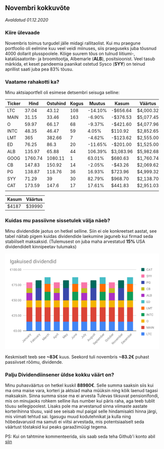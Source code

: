 ## Novembri kokkuvõte
_Avaldatud 01.12.2020_

### Kiire ülevaade

Novembris toimus turgudel jälle midagi rallitaolist. 
Kui mu praegune portfoolio oli eelmine kuu veel veidi miinuses, siis praeguseks juba tõusnud 4000 dollarit plusspoolele. 
Kõige suurem tõus on tulnud liitiumi-, katalüsaatorite- ja broomitootja, Albemarle (**ALB**), positsioonist. Veel 
tasub märkida, et keset pandeemia paanikat ostetud Sysco (**SYY**) on teinud aprillist saati juba pea 83% tõusu. 

### Vaatame rahakotti ka?
Minu aktsiaportfell oli esimese detsembri seisuga selline:

| Ticker | Hind | Ostuhind        | Kogus    | Muutus         | Kasum       | Väärtus    |
|------|--------|-----------------|----------|----------------|-------------|------------|
| LTC  | 37.04   | 43.12          | 108      | -14.10%        | -$656.64    | $4,000.32  | 
| MAIN | 31.15   | 33.46          | 163      | -6.90%         | -$376.53    | $5,077.45  | 
| O    | 59.97   | 66.17          | 68       | -9.37%         | -$421.60    | $4,077.96  | 
| INTC | 48.35   | 46.47          | 59       | 4.05%          | $110.92     | $2,852.65  | 
| LMT  | 365     | 382.66         | 7        | -4.62%         | -$123.62    | $2,555.00  | 
| ED   | 76.25   | 86.3           | 20       | -11.65%        | -$201.00    | $1,525.00  | 
| ALB  | 135.97  | 65.88          | 44       | 106.39%        | $3,083.96   | $5,982.68  | 
| GOOG | 1760.74 | 1080.11        | 1        | 63.01%         | $680.63     | $1,760.74  | 
| CB   | 147.83  | 150.92         | 14       | -2.05%         | -$43.26     | $2,069.62  | 
| PG   | 138.87  | 118.76         | 36       | 16.93%         | $723.96     | $4,999.32  | 
| SYY  | 71.29   | 39             | 30       | 82.79%         | $968.70     | $2,138.70  | 
| CAT  | 173.59  | 147.6          | 17       | 17.61%         | $441.83     | $2,951.03  | 
|      |         |                |          |                |             |            | 

| Kasum | Väärtus |
| ----- | ------- |
| $4187 | $39990 |

### Kuidas mu passiivne sissetulek välja näeb?

Minu dividendide jaotus on hetkel selline. Siin ei ole konkreetset aastat, see tabel näitab pigem kuidas dividendide 
laekumine jaguneb kui firmad seda stabiilselt maksaksid. (Tulemusest on juba maha arvestatud **15%** USA dividendidelt kinnipeetav tulumaks)

![Laekuvad dividendid kuus](./dividendid.svg?sanitize=true)

Keskmiselt teeb see **~83€** kuus. Seekord tuli novembris **~83.2€** puhast passiivset rõõmu, dividende.

### Palju Dividendiinsener üldse kokku väärt on?

Minu puhasväärtus on hetkel kuskil **88980€**. Selle summa saaksin siis kui ma oma maise vara, korteri ja aktsiad maha 
müüksin ning kõik laenud tagasi maksaksin. Sinna summa sisse ma ei arvesta Tulevas tiksuvat pensionifondi,
mis on minujaoks rohkem selline ilus number kui päris raha, aga teeb tublit tõusu sellegipoolest. Lisaks pole ma 
arvestanud sinna viimaste aastate korterihinna tõusu, vaid see seisab mul paigal selle hindamisakti hinna järgi, 
mis viimati tehtud sai. Igasugu muud kodutehnikat ja kulla ning hõbedavarusid ma samuti ei viitsi arvestada, 
mis potentsiaalselt seda väärtust tõstaksid kui peaks garaažimüügi tegema. 

PS: Kui on tahtmine kommenteerida, siis saab seda teha Github'i konto abil [siin](https://github.com/dividendiinsener/blog/issues/15)
